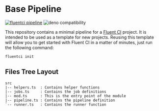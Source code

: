 # Base Pipeline

[![fluentci pipeline](https://img.shields.io/badge/dynamic/json?label=pkg.fluentci.io&labelColor=%23000&color=%23460cf1&url=https%3A%2F%2Fapi.fluentci.io%2Fv1%2Fpipeline%2Fbase_pipeline&query=%24.version)](https://pkg.fluentci.io/base_pipeline)
![deno compatibility](https://shield.deno.dev/deno/^1.42)

This repository contains a minimal pipeline for a [Fluent CI](https://fluentci.io) project. It is intended to be used as a template for new projects.
Reusing this template will allow you to get started with Fluent CI in a matter of minutes, just run the following command:

```bash
fluentci init
```

## Files Tree Layout

```plaintext
src
|-- helpers.ts  : Contains helper functions
|-- jobs.ts     : Contains the job definitions
|-- mod.ts      : This is the entry point of the module
|-- pipeline.ts : Contains the pipeline definition
`-- runner.ts   : Contains the runner function
```
